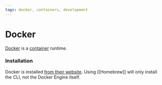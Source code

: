 ```yaml
---
tags: docker, containers, development
---
```


# Docker

[Docker](https://www.docker.com/) is a [container](#Container) runtime.

### Installation

Docker is installed [from their website](https://www.docker.com/). Using [[Homebrew]] will only install the CLI, not the Docker Engine itself.